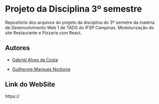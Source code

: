 # Projeto da Disciplina 3º semestre
Repositório dos arquivos do projeto da disciplina do 3º semetre da matéria de Desenvolvimento Web 1 de TADS do IFSP Campinas. Modolurização do site Restaurante e Pizzaria com React.

## Autores

- [Gabriel Alves da Costa]()

- [Guilherme Marques Norbona](https://github.com/guinorbona)

## Link do WebSite

https://
